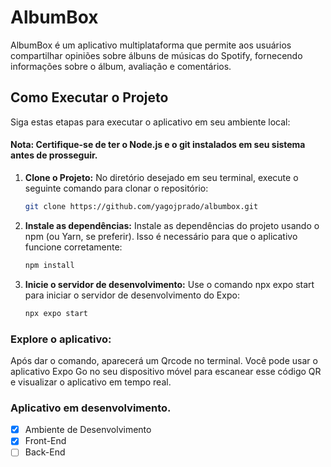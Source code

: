 # AlbumBox

AlbumBox é um aplicativo multiplataforma que permite aos usuários compartilhar opiniões sobre álbuns de músicas do Spotify, fornecendo informações sobre o álbum, avaliação e comentários.

## Como Executar o Projeto

Siga estas etapas para executar o aplicativo em seu ambiente local:

#### Nota: Certifique-se de ter o Node.js e o git instalados em seu sistema antes de prosseguir.

1. **Clone o Projeto:**
   No diretório desejado em seu terminal, execute o seguinte comando para clonar o repositório:

   ```sh
   git clone https://github.com/yagojprado/albumbox.git
   
2. **Instale as dependências:**
   Instale as dependências do projeto usando o npm (ou Yarn, se preferir). Isso é necessário para que o aplicativo funcione corretamente:

   ```sh
   npm install

3. **Inicie o servidor de desenvolvimento:** 
Use o comando npx expo start para iniciar o servidor de desenvolvimento do Expo:

   ```sh
   npx expo start

### Explore o aplicativo: 
Após dar o comando, aparecerá um Qrcode no terminal. Você pode usar o aplicativo Expo Go no seu dispositivo móvel para escanear esse código QR e visualizar o aplicativo em tempo real.

### Aplicativo em desenvolvimento.

- [x] Ambiente de Desenvolvimento
- [x] Front-End
- [ ] Back-End
